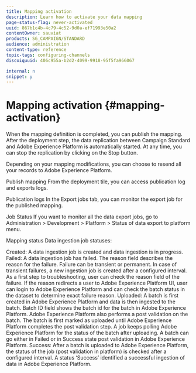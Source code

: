 ```yaml
---
title: Mapping activation
description: Learn how to activate your data mapping
page-status-flag: never-activated
uuid: 867b1c4b-4c79-4c52-9d0a-ef71993e50a2
contentOwner: sauviat
products: SG_CAMPAIGN/STANDARD
audience: administration
content-type: reference
topic-tags: configuring-channels
discoiquuid: 406c955a-b2d2-4099-9918-95f5fa966067

internal: n
snippet: y
---
```


# Mapping activation {#mapping-activation}

When the mapping definition is completed, you can publish the mapping. After the deployment step, the data replication between Campaign Standard and Adobe Experience Platform is automatically started. At any time, you can stop the replication by clicking on the Stop button.

Depending on your mapping modifications, you can choose to resend all your records to Adobe Experience Platform.

Publish mapping
From the deployment tile, you can access publication log and exports logs.

Publication logs
In the Export jobs tab, you can monitor the export job for the published mapping.

Job Status
If you want to monitor all the data export jobs, go to Administration > Development > Platform > Status of data export to platform menu.

Mapping status
Data ingestion job statuses:

Created: A data ingestion job is created and data ingestion is in progress.
Failed: A data ingestion job has failed. The reason field describes the reason for the failure. Failure can be transient or permanent. In case of transient failures, a new ingestion job is created after a configured interval. As a first step to troubleshooting, user can check the reason field of the failure. If the reason redirects a user to Adobe Experience Platform UI, user can login to Adobe Experience Platform and can check the batch status in the dataset to determine exact failure reason. 
Uploaded: A batch is first created in Adobe Experience Platform and data is then ingested to the batch. Batch ID field shows the batch id for the batch in Adobe Experience Platform. Adobe Experience Platform also performs a post validation on the batch. The batch is first marked as uploaded until Adobe Experience Platform completes the post validation step. A job keeps polling Adobe Experience Platform for the status of the batch after uploading. A batch can go either in Failed or in Success state post validation in Adobe Experience Platform.
Success: After a batch is uploaded to Adobe Experience Platform, the status of the job (post validation in platform) is checked after a configured interval. A status ‘Success’ identified a successful ingestion of data in Adobe Experience Platform.
